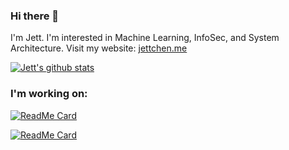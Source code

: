 ### Hi there 👋
I'm Jett. I'm interested in Machine Learning, InfoSec, and System Architecture.
Visit my website: [jettchen.me](https://go.jettchen.me/996)

[![Jett's github stats](https://github-readme-stats.vercel.app/api?username=JettChenT)]()

### I'm working on:
[![ReadMe Card](https://github-readme-stats.vercel.app/api/pin/?username=JettChenT&repo=scan-for-webcams)](https://github.com/JettChenT/scan-for-webcams)

[![ReadMe Card](https://github-readme-stats.vercel.app/api/pin/?username=JettChenT&repo=encryptii-server)](https://github.com/JettChenT/encryptii-server)
